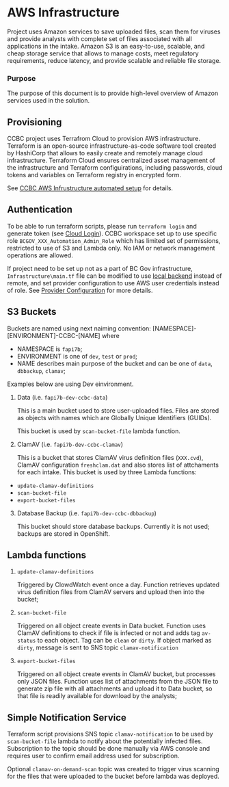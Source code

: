 # AWS Infrastructure

Project uses Amazon services to save uploaded files, scan them for viruses and provide analysts with complete set of files associated with all applications in the intake.
Amazon S3 is an easy-to-use, scalable, and cheap storage service that allows to manage costs, meet regulatory requirements, reduce latency, and provide scalable and reliable file storage.

### Purpose

The purpose of this document is to provide high-level overview of Amazon services used in the solution.

## Provisioning

CCBC project uses Terrafrom Cloud to provision AWS infrastructure. Terraform is an open-source infrastructure-as-code software tool created by HashiCorp that allows to easily create and remotely manage cloud infrastructure. Terraform Cloud ensures centralized asset management of the infrastructure and Terraform configuirations, including passwords, cloud tokens and variables on Terraform registry in encrypted form.

See [CCBC AWS Infrustructure automated setup](../Infrastructure/README.md) for details.

## Authentication

To be able to run terraform scripts, please run `terraform login` and generate token (see [Cloud Login](https://developer.hashicorp.com/terraform/tutorials/cloud-get-started/cloud-login)). 
CCBC workspace set up to use specific role `BCGOV_XXX_Automation_Admin_Role` which has limited set of permissions, restricted to use of S3 and Lambda only. No IAM or network management operations are allowed. 

If project need to be set up not as a part of BC Gov infrastructure, `Infrastructure\main.tf` file can be modified to use [local backend](https://developer.hashicorp.com/terraform/language/settings/backends/local) instead of remote, and set provider configuration to use AWS user credentials instead of role. See [Provider Configuration](https://registry.terraform.io/providers/hashicorp/aws/latest/docs#provider-configuration) for more details.   

## S3 Buckets

Buckets are named using next naiming convention: [NAMESPACE]-[ENVIRONMENT]-CCBC-[NAME] where
 - NAMESPACE is `fapi7b`;
 - ENVIRONMENT is one of `dev`, `test` or `prod`;
 - NAME describes main purpose of the bucket and can be one of `data`, `dbbackup`, `clamav`;

Examples below are using Dev einvironment.

1. Data (i.e. `fapi7b-dev-ccbc-data`)

    This is a main bucket used to store user-uploaded files. Files are stored as objects with names which are Globally Unique Identifiers (GUIDs). 

    This bucket is used by `scan-bucket-file` lambda function.

2. ClamAV (i.e. `fapi7b-dev-ccbc-clamav`)

    This is a bucket that stores ClamAV virus definition files (`XXX.cvd`), ClamAV configuration `freshclam.dat` and also stores list of attchaments for each intake. This bucket is used by three Lambda functions:
- `update-clamav-definitions`
- `scan-bucket-file`
- `export-bucket-files`

3. Database Backup (i.e. `fapi7b-dev-ccbc-dbbackup`)

    This bucket should store database backups. Currently it is not used; backups are stored in OpenShift.


## Lambda functions 

1. `update-clamav-definitions`
    
    Triggered by ClowdWatch event once a day. Function retrieves updated virus definition files from ClamAV servers and upload then into the bucket;

2. `scan-bucket-file` 
    
    Triggered on all object create events in Data bucket. Function uses ClamAV definitions to check if file is infected or not and adds tag `av-status` to each object. Tag can be `clean` or `dirty`. If object marked as `dirty`, message is sent to SNS topic `clamav-notification`

3. `export-bucket-files` 
    
    Triggered on all object create events in ClamAV bucket, but processes only JSON files. Function uses list of attachments from the JSON file to generate zip file with all attachments and upload it to Data bucket, so that file is readily available for download by the analysts;


## Simple Notification Service 

Terraform script provisions SNS topic `clamav-notification` to be used by `scan-bucket-file` lambda to notify about the potentially infected files. Subscription to the topic should be done manually via AWS console and requires user to confirm email address used for subscription.

Optional `clamav-on-demand-scan` topic was created to trigger virus scanning for the files that were uploaded to the bucket before lambda was deployed. 

